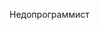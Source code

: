 Недопрограммист
<!---
N0pazarany/N0pazarany is a ✨ special ✨ repository because its `README.md` (this file) appears on your GitHub profile.
You can click the Preview link to take a look at your changes.
--->
